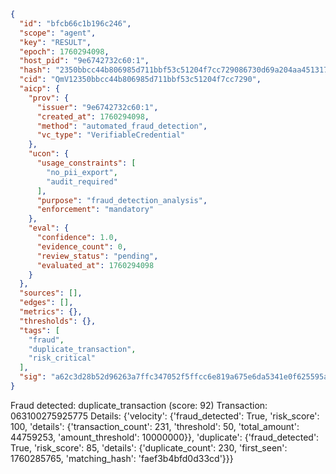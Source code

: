 ```json
{
  "id": "bfcb66c1b196c246",
  "scope": "agent",
  "key": "RESULT",
  "epoch": 1760294098,
  "host_pid": "9e6742732c60:1",
  "hash": "2350bbcc44b806985d711bbf53c51204f7cc729086730d69a204aa451317ebcc",
  "cid": "QmV12350bbcc44b806985d711bbf53c51204f7cc7290",
  "aicp": {
    "prov": {
      "issuer": "9e6742732c60:1",
      "created_at": 1760294098,
      "method": "automated_fraud_detection",
      "vc_type": "VerifiableCredential"
    },
    "ucon": {
      "usage_constraints": [
        "no_pii_export",
        "audit_required"
      ],
      "purpose": "fraud_detection_analysis",
      "enforcement": "mandatory"
    },
    "eval": {
      "confidence": 1.0,
      "evidence_count": 0,
      "review_status": "pending",
      "evaluated_at": 1760294098
    }
  },
  "sources": [],
  "edges": [],
  "metrics": {},
  "thresholds": {},
  "tags": [
    "fraud",
    "duplicate_transaction",
    "risk_critical"
  ],
  "sig": "a62c3d28b52d96263a7ffc347052f5ffcc6e819a675e6da5341e0f625595a685"
}
```

Fraud detected: duplicate_transaction (score: 92)
Transaction: 063100275925775
Details: {'velocity': {'fraud_detected': True, 'risk_score': 100, 'details': {'transaction_count': 231, 'threshold': 50, 'total_amount': 44759253, 'amount_threshold': 10000000}}, 'duplicate': {'fraud_detected': True, 'risk_score': 85, 'details': {'duplicate_count': 230, 'first_seen': 1760285765, 'matching_hash': 'faef3b4bfd0d33cd'}}}